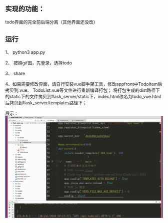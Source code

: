 实现的功能：
--------
todo界面的完全前后端分离（其他界面还没改）

运行
---------
1、  python3 app.py

2、 按照gif图，先登录，选择todo

3、 share

4、如果需要修改界面，请自行安装vue脚手架工具，修改appfront中TodoItem后拷贝到.vue、 TodoList.vue等文件进行重新编译打包；
将打包生成的dist路径下的static下的文件拷贝到flask_server/static下，index.html改名为todo_vue.html后拷贝到flask_server/templates路径下；


展示：
![image](https://github.com/striderhcx/javascript_project/blob/master/flask_todo_vue/flask_todo_vue.gif)

